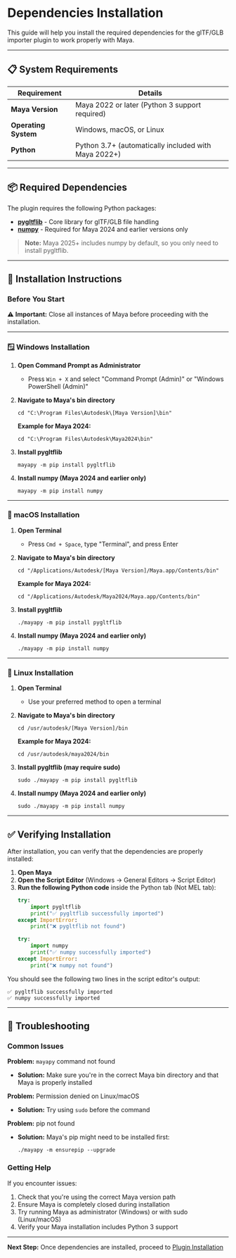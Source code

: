 # Dependencies Installation

This guide will help you install the required dependencies for the glTF/GLB importer plugin to work properly with Maya.

---

## 📋 System Requirements

| Requirement | Details |
|-------------|---------|
| **Maya Version** | Maya 2022 or later (Python 3 support required) |
| **Operating System** | Windows, macOS, or Linux |
| **Python** | Python 3.7+ (automatically included with Maya 2022+) |

---

## 📦 Required Dependencies

The plugin requires the following Python packages:

- **[pygltflib](https://pypi.org/project/pygltflib/)** - Core library for glTF/GLB file handling
- **[numpy](https://pypi.org/project/numpy/)** - Required for Maya 2024 and earlier versions only

> **Note:** Maya 2025+ includes numpy by default, so you only need to install pygltflib.

---

## 🚀 Installation Instructions

### Before You Start

⚠️ **Important:** Close all instances of Maya before proceeding with the installation.

---

### 🪟 Windows Installation

1. **Open Command Prompt as Administrator**
   - Press `Win + X` and select "Command Prompt (Admin)" or "Windows PowerShell (Admin)"

2. **Navigate to Maya's bin directory**
   ```
   cd "C:\Program Files\Autodesk\[Maya Version]\bin"
   ```
   
   **Example for Maya 2024:**
   ```
   cd "C:\Program Files\Autodesk\Maya2024\bin"
   ```

3. **Install pygltflib**
   ```
   mayapy -m pip install pygltflib
   ```

4. **Install numpy (Maya 2024 and earlier only)**
   ```
   mayapy -m pip install numpy
   ```

---

### 🍎 macOS Installation

1. **Open Terminal**
   - Press `Cmd + Space`, type "Terminal", and press Enter

2. **Navigate to Maya's bin directory**
   ```
   cd "/Applications/Autodesk/[Maya Version]/Maya.app/Contents/bin"
   ```
   
   **Example for Maya 2024:**
   ```
   cd "/Applications/Autodesk/Maya2024/Maya.app/Contents/bin"
   ```

3. **Install pygltflib**
   ```
   ./mayapy -m pip install pygltflib
   ```

4. **Install numpy (Maya 2024 and earlier only)**
   ```
   ./mayapy -m pip install numpy
   ```

---

### 🐧 Linux Installation

1. **Open Terminal**
   - Use your preferred method to open a terminal

2. **Navigate to Maya's bin directory**
   ```
   cd /usr/autodesk/[Maya Version]/bin
   ```
   
   **Example for Maya 2024:**
   ```
   cd /usr/autodesk/maya2024/bin
   ```

3. **Install pygltflib (may require sudo)**
   ```
   sudo ./mayapy -m pip install pygltflib
   ```

4. **Install numpy (Maya 2024 and earlier only)**
   ```
   sudo ./mayapy -m pip install numpy
   ```

---

## ✅ Verifying Installation

After installation, you can verify that the dependencies are properly installed:

1. **Open Maya**
2. **Open the Script Editor** (Windows → General Editors → Script Editor)
3. **Run the following Python code** inside the Python tab (Not MEL tab):
   ```python
   try:
       import pygltflib
       print("✅ pygltflib successfully imported")
   except ImportError:
       print("❌ pygltflib not found")
   
   try:
       import numpy
       print("✅ numpy successfully imported")
   except ImportError:
       print("❌ numpy not found")
   ```
You should see the following two lines in the script editor's output:
```
✅ pygltflib successfully imported
✅ numpy successfully imported
```

---


## 🔧 Troubleshooting

### Common Issues

**Problem:** `mayapy` command not found
- **Solution:** Make sure you're in the correct Maya bin directory and that Maya is properly installed

**Problem:** Permission denied on Linux/macOS
- **Solution:** Try using `sudo` before the command

**Problem:** pip not found
- **Solution:** Maya's pip might need to be installed first:
  ```
  ./mayapy -m ensurepip --upgrade
  ```

### Getting Help

If you encounter issues:

1. Check that you're using the correct Maya version path
2. Ensure Maya is completely closed during installation
3. Try running Maya as administrator (Windows) or with sudo (Linux/macOS)
4. Verify your Maya installation includes Python 3 support

---

**Next Step:** Once dependencies are installed, proceed to [Plugin Installation](plugin_installation.md)
